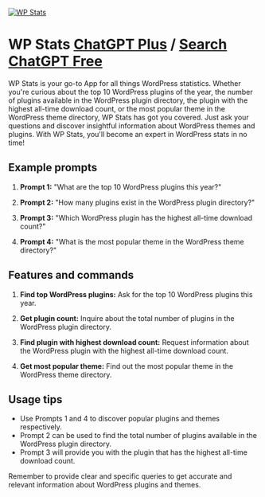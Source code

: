 
[![WP Stats](https://files.oaiusercontent.com/file-FKT3z9JZG7EDKQn9tEFfr85F?se=2123-10-17T18%3A54%3A18Z&sp=r&sv=2021-08-06&sr=b&rscc=max-age%3D31536000%2C%20immutable&rscd=attachment%3B%20filename%3D42c28b2d-230b-437d-ae51-4499b6bfc946.png&sig=uNfwTq7vuxz1yxu%2BkReZ6lVNZ6%2B73qF5XyjJvve8Smc%3D)](https://chat.openai.com/g/g-d0QRh6Idy-wp-stats)

# WP Stats [ChatGPT Plus](https://chat.openai.com/g/g-d0QRh6Idy-wp-stats) / [Search ChatGPT Free](https://gptcall.net/index.html#/?search=WP%20Stats)

WP Stats is your go-to App for all things WordPress statistics. Whether you're curious about the top 10 WordPress plugins of the year, the number of plugins available in the WordPress plugin directory, the plugin with the highest all-time download count, or the most popular theme in the WordPress theme directory, WP Stats has got you covered. Just ask your questions and discover insightful information about WordPress themes and plugins. With WP Stats, you'll become an expert in WordPress stats in no time!

## Example prompts

1. **Prompt 1:** "What are the top 10 WordPress plugins this year?"

2. **Prompt 2:** "How many plugins exist in the WordPress plugin directory?"

3. **Prompt 3:** "Which WordPress plugin has the highest all-time download count?"

4. **Prompt 4:** "What is the most popular theme in the WordPress theme directory?"

## Features and commands

1. **Find top WordPress plugins:** Ask for the top 10 WordPress plugins this year.

2. **Get plugin count:** Inquire about the total number of plugins in the WordPress plugin directory.

3. **Find plugin with highest download count:** Request information about the WordPress plugin with the highest all-time download count.

4. **Get most popular theme:** Find out the most popular theme in the WordPress theme directory.

## Usage tips

- Use Prompts 1 and 4 to discover popular plugins and themes respectively.
- Prompt 2 can be used to find the total number of plugins available in the WordPress plugin directory.
- Prompt 3 will provide you with the plugin that has the highest all-time download count.

Remember to provide clear and specific queries to get accurate and relevant information about WordPress plugins and themes.


